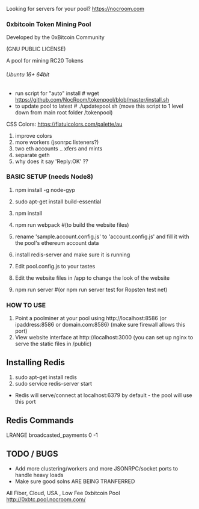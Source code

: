 Looking for servers for your pool? https://nocroom.com

### 0xbitcoin Token Mining Pool  

Developed by the 0xBitcoin Community

(GNU PUBLIC LICENSE)

A pool for mining RC20 Tokens

###### Ubuntu 16+ 64bit #########
* run script for "auto" install # wget https://github.com/NocRoom/tokenpool/blob/master/install.sh
* to update pool to latest # ./updatepool.sh (move this script to 1 level down from main root folder /tokenpool)


CSS Colors: https://flatuicolors.com/palette/au

1) improve colors
2) more workers  (jsonrpc listeners?)
3) two eth accounts .. xfers and mints
4) separate geth
5) why does it say 'Reply:OK' ??

### BASIC SETUP  (needs Node8)
1. npm install -g node-gyp
1. sudo apt-get install build-essential
2. npm install
3. npm run webpack  #(to build the website files)
4. rename 'sample.account.config.js' to 'account.config.js' and fill it with the pool's ethereum account data

5. install redis-server and make sure it is running
6. Edit pool.config.js to your tastes
7. Edit the website files in /app  to change the look of the website
8. npm run server #(or npm run server test for Ropsten test net)


### HOW TO USE
1. Point a poolminer at your pool using http://localhost:8586  (or ipaddress:8586 or domain.com:8586)  (make sure firewall allows this port)
2. View website interface at http://localhost:3000 (you can set up nginx to serve the static files in /public)


## Installing Redis  
  1. sudo apt-get install redis
  2. sudo service redis-server start

   - Redis will serve/connect at localhost:6379 by default - the pool will use this port

## Redis Commands

LRANGE broadcasted_payments 0 -1




## TODO / BUGS
- Add more clustering/workers and more JSONRPC/socket ports to handle heavy loads
- Make sure good solns ARE BEING TRANFERRED


All Fiber, Cloud, USA , Low Fee 0xbitcoin Pool
http://0xbtc.pool.nocroom.com/
